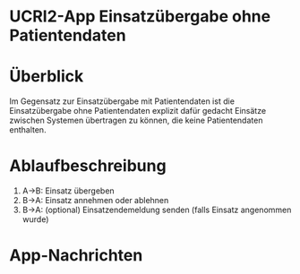 # UCRI2-App Einsatzübergabe ohne Patientendaten

<!-- toc -->
<!-- tocstop -->

# Überblick
Im Gegensatz zur Einsatzübergabe mit Patientendaten ist die Einsatzübergabe ohne Patientendaten explizit dafür gedacht Einsätze zwischen Systemen übertragen zu können, die keine Patientendaten enthalten.

# Ablaufbeschreibung

1. A->B: Einsatz übergeben
2. B->A: Einsatz annehmen oder ablehnen
3. B->A: (optional) Einsatzendemeldung senden (falls Einsatz angenommen wurde)

# App-Nachrichten
<!-- include ../../general_schema_documentation.md -->
<!-- include incident.schema.md -->
<!-- include acknowledgement.schema.md -->
<!-- include completion.schema.md -->

